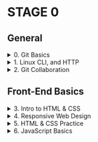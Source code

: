 # STAGE 0
  ## General
<!-- -------------------------------------------Git Basics---------------------------------------------------------------- -->
<details> 
  
<summary> 0. Git Basics </summary>
   <br>
<details>
   <summary>Screenshots:</summary> 

  ![screenshot](task_git_basics/Week1.png)
  ![screenshot](task_git_basics/Week2.png)
  ![screenshot](task_git_basics/Screenshot_1.png)
  ![screenshot](task_git_basics/Screenshot_2.png)
</details>
 
<details>
<summary>Summary:</summary>

#### I have never dealt with Git/Github before, the initial commands are quite understandable, but the juggling of commits and work with remote repositories are more complicated and require more time to understand, but I hope that with practice, my skills will become better.

#### In practice, everything turned out to be three times more complicated, especially when you solve conflicts through your irreverence, which as a result generates new conflicts, so it was a good lesson for me to recheck everything twice. Despite all the difficulties, I enjoyed working with Git and Github. 🙂

</details>
  
  </details>
  
<!-- -----------------------------------------Linux CLI, and HTTP-------------------------------------------------------------- -->
<details> 
  
<summary> 1. Linux CLI, and HTTP </summary>
   <br>

<details>
<summary>Screenshots:</summary>

![screenshot](task_linux_cli/quizNumber1.png)
![screenshot](task_linux_cli/quizNumber2.png))
![screenshot](task_linux_cli/quizNumber3.png))
![screenshot](task_linux_cli/quizNumber4.png))
</details>

<details>
<summary>Summary:</summary>

## Linux Survival (4 modules):
 #### In general, I was already familiar with the commands that were shown in the first 2 modules, but I did not use them often enough, so it was useful to practice them again. The commands, which were demonstrated in module 3/4 were new to me and I need more practice to use them comfortably.

#### I liked the visualization that was demonstrated in this resource, which allows you to better understand the result of each command. In the future, it will be useful to check it out again and refresh my knowledge.

## HTTP: The Protocol Every Web Developer Must Know (Part 1,2):
  
  #### A lot of new and already known to me theoretical material, which is unlikely to be 100% remains in your memory after reading, for better understanding I watched the additional videos and noted the main aspects. If it will be necessary in the future I will repeatedly return to the educational material and my notes as well.
  </details>
   </details>
<!-- -----------------------------------------Git Collaboration-------------------------------------------------------------- -->
  <details> 
    <summary> 2. Git Collaboration </summary>
   <br>
  
 <details>
<summary>Screenshots:</summary>

![screenshot](task_git_collaboration/Week3.png)
![screenshot](task_git_collaboration/Week4.png)
![screenshot](task_git_collaboration/Screenshot_1.png)
![screenshot](task_git_collaboration/Screenshot_2.png)
</details>

<details>
<summary>Summary:</summary>

#### 3/4 week was super informative, I have learned a lot of useful things. The "git rebase -i" very surprised me, it's really useful command, which allows you to do many things with the commits. In the future, I will repeatedly return to the educational material and my notes as well.
</details>
  
  </details>
<!-- -----------------------------------------Front-End Basics-------------------------------------------------------------- -->

## Front-End Basics

<details> 
    <summary> 3. Intro to HTML & CSS </summary>
    <br>
    
  <details>
<summary>Screenshots:</summary>

![screenshot](task_html_css_intro/Screenshot_1.png)
![screenshot](task_html_css_intro/Screenshot_2.png)
![screenshot](task_html_css_intro/Screenshot_3.png)
      </details>
  
  <details>
<summary>Summary:</summary>

#### I was already familiar with the 90% material that was presented, but the first time I have met with the Bootstrap Library. All in all, it was a perfect material to refresh my knowledge and learn some new stuff.
</details>
  
  </details>
  <!-- -----------------------------------------Responsive Web Design-------------------------------------------------------------- -->
  
<details> 
    <summary> 4. Responsive Web Design </summary>
    <br>
    
  <details>
<summary>Screenshots:</summary>

![screenshot](task_responsive_web_design/Screenshot_1.png)
![screenshot](task_responsive_web_design/Screenshot_2.png)
      </details>
  
  <details>
<summary>Summary:</summary>

#### Previously, I was already familiar with Flexbox/Grid thanks to this YouTube channel, I like his clear explanation with practical examples, by the way, I often use his Flexbox/Grid cheat sheets. It was helpful for me to review this material again. Also on his channel, there is a good explanation about responsive web design. 

#### Very cool games, they are a great addition to learning the Flexbox/Grid. I happily would return to them to refresh my knowledge.
</details>
  
  </details>
    <!-- -----------------------------------------HTML & CSS Practice-------------------------------------------------------------- -->
    <details> 
    <summary> 5. HTML & CSS Practice </summary>
    <br>
  
  <details>
<summary>Summary:</summary>

#### 

[Demo](https://chernetskyi8704.github.io/Hooli-style-Popup/) |
[Code base](https://github.com/chernetskyi8704/Hooli-style-Popup)
</details>
  
  </details>
      <!-- -----------------------------------------JavaScript Basics-------------------------------------------------------------- -->
      
 <details> 
    <summary> 6. JavaScript Basics </summary>
    <br>
    
  <details>
<summary>Screenshots:</summary>

![screenshot](task_js_basics/Screenshot_1.png)
![screenshot](task_js_basics/Screenshot_2.png)
![screenshot](task_js_basics/Screenshot_3.png)
![screenshot](task_js_basics/Screenshot_4.png)
![screenshot](task_js_basics/Screenshot_5.png)
![screenshot](task_js_basics/Screenshot_6.png)
![screenshot](task_js_basics/Screenshot_7.png)
      </details>
  
  <details>
<summary>Summary:</summary>

#### I repeated what I had learned and learned enough new things. Some things were easy, and some things were difficult. I like working with Map, Filter and Reduce, they make writing and reading code much easier.
  
  </details>
  
  
  
  
  
